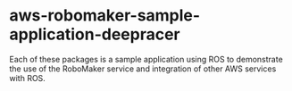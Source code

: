 # aws-robomaker-sample-application-deepracer
Each of these packages is a sample application using ROS to demonstrate the use of the RoboMaker service and integration of other AWS services with ROS. 
